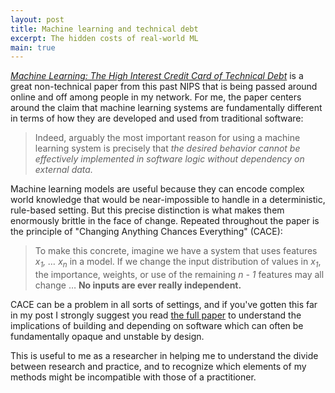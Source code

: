 ```yaml
---
layout: post
title: Machine learning and technical debt
excerpt: The hidden costs of real-world ML
main: true
---
```


[*Machine Learning: The High Interest Credit Card of Technical Debt*][1] is a
great non-technical paper from this past NIPS that is being passed around online
and off among people in my network. For me, the paper centers around the claim
that machine learning systems are fundamentally different in terms of how they
are developed and used from traditional software:

> Indeed, arguably the most important reason for using a machine learning system
> is precisely that *the desired behavior cannot be effectively implemented in
> software logic without dependency on external data.*

Machine learning models are useful because they can encode complex world
knowledge that would be near-impossible to handle in a deterministic, rule-based
setting. But this precise distinction is what makes them enormously brittle in
the face of change. Repeated throughout the paper is the principle of "Changing
Anything Chances Everything" (CACE):

> To make this concrete, imagine we have a system that uses features
> <em>x<sub>1</sub>, &hellip; x<sub>n</sub></em> in a model. If we change the
> input distribution of values in <em>x<sub>1</sub></em>, the importance,
> weights, or use of the remaining <em>n - 1</em> features may all change
> &hellip; **No inputs are ever really independent.**

CACE can be a problem in all sorts of settings, and if you've gotten this far in
my post I strongly suggest you read [the full paper][1] to understand the
implications of building and depending on software which can often be
fundamentally opaque and unstable by design.

This is useful to me as a researcher in helping me to understand the divide
between research and practice, and to recognize which elements of my methods
might be incompatible with those of a practitioner.

[1]: http://research.google.com/pubs/archive/43146.pdf
